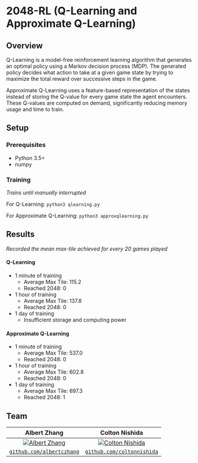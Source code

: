 # 2048-RL (Q-Learning and Approximate Q-Learning)

## Overview
Q-Learning is a model-free reinforcement learning algorithm that generates an optimal policy using a 
Markov decision process (MDP). The generated policy decides what action to take at a given game state by trying to maximize
the total reward over successive steps in the game.

Approximate Q-Learning uses a feature-based representation of the states instead of storing the Q-value for every game state 
the agent encounters. These Q-values are computed on demand, significantly reducing memory usage and time to train.

## Setup

### Prerequisites
* Python 3.5+
* numpy

### Training
*Trains until manually interrupted*

For Q-Learning: `python3 qlearning.py`

For Approximate Q-Learning: `python3 approxqlearning.py`

## Results
*Recorded the mean max-tile achieved for every 20 games played*

#### Q-Learning
* 1 minute of training
  * Average Max Tile: 115.2
  * Reached 2048: 0
* 1 hour of training
  * Average Max Tile: 137.8
  * Reached 2048: 0
* 1 day of training
  * Insufficient storage and computing power

#### Approximate Q-Learning
* 1 minute of training
  * Average Max Tile: 537.0
  * Reached 2048: 0
* 1 hour of training 
  * Average Max Tile: 602.8
  * Reached 2048: 0
* 1 day of training
  * Average Max Tile: 697.3
  * Reached 2048: 1

## Team
| **Albert Zhang**</a> | **Colton Nishida**</a> |
| :---: |:---:|
| [![Albert Zhang](https://avatars0.githubusercontent.com/u/31051641?v=4&s=200)](https://github.com/albertczhang)    | [![Colton Nishida](https://avatars2.githubusercontent.com/u/46944125?v=4&s=200)](https://github.com/coltonnishida) |
| <a href="https://github.com/albertczhang" target="_blank">`github.com/albertczhang`</a> | <a href="https://github.com/coltonnishida" target="_blank">`github.com/coltonnishida`</a> |
